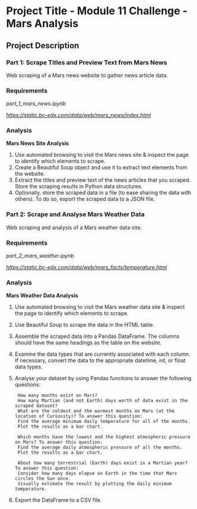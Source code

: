 # Project Title - Module 11 Challenge - Mars Analysis

## Project Description

### Part 1: Scrape Titles and Preview Text from Mars News
Web scraping of a Mars news website to gather news article data.

### Requirements

*part_1_mars_news.ipynb*

*https://static.bc-edx.com/data/web/mars_news/index.html*

### Analysis

**Mars News Site Analysis**

1. Use automated browsing to visit the Mars news site & inspect the page to identify which elements to scrape.
2. Create a Beautiful Soup object and use it to extract text elements from the website.
3. Extract the titles and preview text of the news articles that you scraped. Store the scraping results in Python data structures.
4. Optionally, store the scraped data in a file (to ease sharing the data with others). To do so, export the scraped data to a JSON file.

### Part 2: Scrape and Analyse Mars Weather Data
Web scraping and analysis of a Mars weather data site.

### Requirements

*part_2_mars_weather.ipynb*

*https://static.bc-edx.com/data/web/mars_facts/temperature.html*

### Analysis

**Mars Weather Data Analysis**

1. Use automated browsing to visit the Mars weather data site & inspect the page to identify which elements to scrape.
2. Use Beautiful Soup to scrape the data in the HTML table.
3. Assemble the scraped data into a Pandas DataFrame. The columns should have the same headings as the table on the website.
4.  Examine the data types that are currently associated with each column. If necessary, convert the data to the appropriate datetime, int, or float data types.
5. Analyse your dataset by using Pandas functions to answer the following questions:

        How many months exist on Mars?
        How many Martian (and not Earth) days worth of data exist in the scraped dataset?
        What are the coldest and the warmest months on Mars (at the location of Curiosity)? To answer this question:
        Find the average minimum daily temperature for all of the months.
        Plot the results as a bar chart.

        Which months have the lowest and the highest atmospheric pressure on Mars? To answer this question:
        Find the average daily atmospheric pressure of all the months.
        Plot the results as a bar chart.

        About how many terrestrial (Earth) days exist in a Martian year? To answer this question:
        Consider how many days elapse on Earth in the time that Mars circles the Sun once.
        Visually estimate the result by plotting the daily minimum temperature.

 6. Export the DataFrame to a CSV file.       
